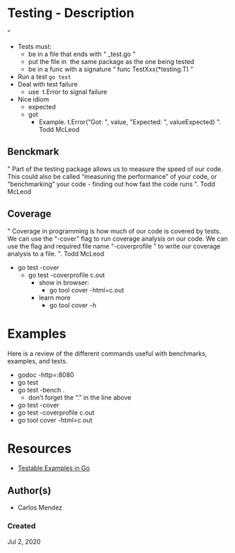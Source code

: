 # Testing - Description

"
* Tests must:
	* be in a file that ends with “​ _test.go​ ”
	* put the file in ​ the same package​ as the one being tested
	* be in a func with a signature “​ func TestXxx(*testing.T)​ ”
* Run a test `go test`
* Deal with test failure
	* use ​ t.Error​ to signal failure
* Nice idiom
	* expected
	* got
		* Example. t.Error("Got: ", value, "Expected: ", valueExpected)
". Todd McLeod

## Benckmark

"
Part of the testing package allows us to measure the speed of our code. This could also be
called “measuring the performance” of your code, or “benchmarking” your code - finding out how
fast the code runs
". Todd McLeod

## Coverage

"
Coverage in programming is how much of our code is covered by tests. We can use the “-cover”
flag to run coverage analysis on our code. We can use the flag and required file name
“-coverprofile <some file name>” to write our coverage analysis to a file.
". Todd McLeod

* go test -cover
	* go test -coverprofile c.out
		* show in browser:
			* go tool cover -html=c.out
		* learn more
			* go tool cover -h

# Examples

Here is a review of the different commands useful with benchmarks, examples, and tests.
* godoc -http=:8080
* go test
* go test -bench .
	* don’t forget the “.” in the line above
* go test -cover
* go test -coverprofile c.out
* go tool cover -html=c.out

# Resources

* [Testable Examples in Go](https://blog.golang.org/examples)

## Author(s)

* Carlos Mendez

### Created

Jul 2, 2020